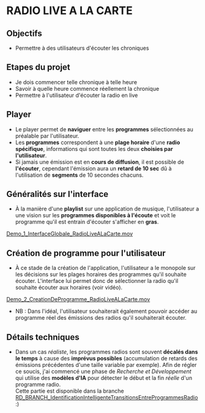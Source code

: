 # RADIO LIVE A LA CARTE

## Objectifs
- Permettre à des utilisateurs d'écouter les chroniques 

## Etapes du projet
- Je dois commencer telle chronique à telle heure
- Savoir à quelle heure commence réellement la chronique
- Permettre à l'utilisateur d'écouter la radio en live

## Player

- Le player permet de <strong>naviguer</strong> entre les <strong>programmes</strong> sélectionnées au préalable par l'utilisateur.
- Les <strong>programmes</strong> correspondent à une <strong>plage horaire</strong> d'une <strong>radio spécifique</strong>, informations qui sont toutes les deux <strong>choisies par l'utilisateur</strong>.
- Si jamais une émission est en <strong>cours de diffusion</strong>, il est possible de <strong>l'écouter</strong>, cependant l'émission aura un <strong>retard de 10 sec</strong> dû à l'utilisation de <strong>segments</strong> de 10 secondes chacuns.

## Généralités sur l'interface

- À la manière d'une <strong>playlist</strong> sur une application de musique, l'utilisateur a une vision sur les <strong>programmes disponibles à l'écoute</strong> et voit le programme qu'il est entrain d'écouter s'afficher en <strong>gras</strong>.

[Demo_1_InterfaceGlobale_RadioLiveALaCarte.mov](@docs/assets/Demo_1_RadioLiveALaCarte.mov)

## Création de programme pour l'utilisateur

- À ce stade de la création de l'application, l'utilisateur a le monopole sur les décisions sur les plages horaires des programmes qu'il souhaite écouter. L'interface lui permet donc de sélectionner la radio qu'il souhaite écouter aux horaires (voir vidéo).

[Demo_2_CreationDeProgramme_RadioLiveALaCarte.mov](@docs/assets/RadioLiveALaCarte-Demo-ProgramCreation.mov)

- NB : Dans l'idéal, l'utilisateur souhaiterait également pouvoir accéder au programme réel des émissions des radios qu'il souhaiterait écouter.

## Détails techniques

- Dans un cas *réaliste*, les programmes radios sont souvent **décalés dans le temps** à cause des **imprévus possibles** (accumulation de retards des émissions précédentes d'une taille variable par exemple).
Afin de régler ce soucis, j'ai commencé une phase de *Recherche et Développement* qui utilise des **modèles d'IA** pour détecter le début et la fin *réelle* d'un programme radio.  
Cette partie est disponible dans la branche [RD_BRANCH_IdentificationIntelligenteTransitionsEntreProgrammesRadio](https://github.com/eglantinefonrose/RadioLiveALaCarte/tree/RD_BRANCH_IdentificationIntelligenteTransitionsEntreProgrammesRadio) :)



